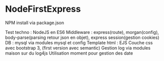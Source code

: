 # NodeFirstExpress

NPM install via package.json

Test techno :
NodeJS en ES6
Middleware : express(route), morgan(config), body-parse(parsing retour json en objet), express session(gestion cookies)
DB : mysql via modules mysql et config
Template html : EJS
Couche css avec bootstrap 3, (first version avec semantic)
Gestion log via modules maison sur du log4js
Utilisation moment pour gestion des date
